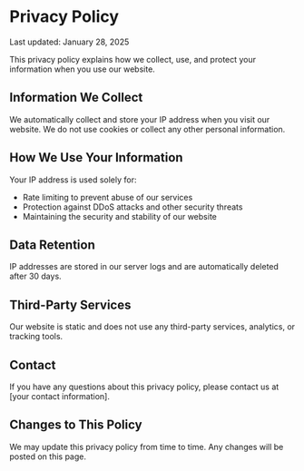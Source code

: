 # Privacy Policy

Last updated: January 28, 2025

This privacy policy explains how we collect, use, and protect your information when you use our website.

## Information We Collect

We automatically collect and store your IP address when you visit our website. We do not use cookies or collect any other personal information.

## How We Use Your Information

Your IP address is used solely for:
- Rate limiting to prevent abuse of our services
- Protection against DDoS attacks and other security threats
- Maintaining the security and stability of our website

## Data Retention

IP addresses are stored in our server logs and are automatically deleted after 30 days.

## Third-Party Services

Our website is static and does not use any third-party services, analytics, or tracking tools.

## Contact

If you have any questions about this privacy policy, please contact us at [your contact information].

## Changes to This Policy

We may update this privacy policy from time to time. Any changes will be posted on this page.